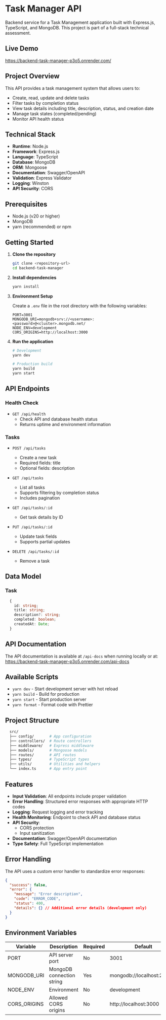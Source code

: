 # Task Manager API

Backend service for a Task Management application built with Express.js, TypeScript, and MongoDB. This project is part of a full-stack technical assessment.

## Live Demo

https://backend-task-manager-p3o5.onrender.com/

## Project Overview

This API provides a task management system that allows users to:

- Create, read, update and delete tasks
- Filter tasks by completion status
- View task details including title, description, status, and creation date
- Manage task states (completed/pending)
- Monitor API health status

## Technical Stack

- **Runtime**: Node.js
- **Framework**: Express.js
- **Language**: TypeScript
- **Database**: MongoDB
- **ORM**: Mongoose
- **Documentation**: Swagger/OpenAPI
- **Validation**: Express Validator
- **Logging**: Winston
- **API Security**: CORS

## Prerequisites

- Node.js (v20 or higher)
- MongoDB
- yarn (recommended) or npm

## Getting Started

1. **Clone the repository**

   ```bash
   git clone <repository-url>
   cd backend-task-manager
   ```

2. **Install dependencies**

   ```bash
   yarn install
   ```

3. **Environment Setup**

   Create a `.env` file in the root directory with the following variables:

   ```env
   PORT=3001
   MONGODB_URI=mongodb+srv://<username>:<password>@<cluster>.mongodb.net/
   NODE_ENV=development
   CORS_ORIGINS=http://localhost:3000
   ```

4. **Run the application**

   ```bash
   # Development
   yarn dev

   # Production build
   yarn build
   yarn start
   ```

## API Endpoints

### Health Check

- `GET /api/health`
  - Check API and database health status
  - Returns uptime and environment information

### Tasks

- `POST /api/tasks`

  - Create a new task
  - Required fields: title
  - Optional fields: description

- `GET /api/tasks`

  - List all tasks
  - Supports filtering by completion status
  - Includes pagination

- `GET /api/tasks/:id`

  - Get task details by ID

- `PUT /api/tasks/:id`

  - Update task fields
  - Supports partial updates

- `DELETE /api/tasks/:id`
  - Remove a task

## Data Model

### Task

```typescript
  {
    id: string;
    title: string;
    description?: string;
    completed: boolean;
    createdAt: Date;
  }
```

## API Documentation

The API documentation is available at `/api-docs` when running locally or at:
https://backend-task-manager-p3o5.onrender.com/api-docs

## Available Scripts

- `yarn dev` - Start development server with hot reload
- `yarn build` - Build for production
- `yarn start` - Start production server
- `yarn format` - Format code with Prettier

## Project Structure

```bash
  src/
  ├── config/       # App configuration
  ├── controllers/  # Route controllers
  ├── middleware/   # Express middleware
  ├── models/       # Mongoose models
  ├── routes/       # API routes
  ├── types/        # TypeScript types
  ├── utils/        # Utilities and helpers
  └── index.ts      # App entry point
```

## Features

- **Input Validation**: All endpoints include proper validation
- **Error Handling**: Structured error responses with appropriate HTTP codes
- **Logging**: Request logging and error tracking
- **Health Monitoring**: Endpoint to check API and database status
- **API Security**:
  - CORS protection
  - Input sanitization
- **Documentation**: Swagger/OpenAPI documentation
- **Type Safety**: Full TypeScript implementation

## Error Handling

The API uses a custom error handler to standardize error responses:

```json
{
  "success": false,
  "error": {
    "message": "Error description",
    "code": "ERROR_CODE",
    "status": 400,
    "details": {} // Additional error details (development only)
  }
}
```

## Environment Variables

| Variable     | Description               | Required | Default                    |
| ------------ | ------------------------- | -------- | -------------------------- |
| PORT         | API server port           | No       | 3001                       |
| MONGODB_URI  | MongoDB connection string | Yes      | mongodb://localhost:27017/ |
| NODE_ENV     | Environment               | No       | development                |
| CORS_ORIGINS | Allowed CORS origins      | No       | http://localhost:3000      |

